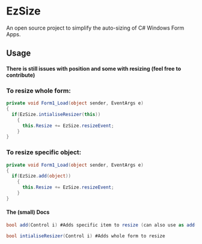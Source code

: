 # EzSize
An open source project to simplify the auto-sizing of C# Windows Form Apps.

## Usage
#### There is still issues with position and some with resizing (feel free to contribute)

### To resize whole form:

```cs
private void Form1_Load(object sender, EventArgs e)
{
  if(EzSize.intialiseResizer(this))
    {
      this.Resize += EzSize.resizeEvent;
    }
}
```
### To resize specific object:

```cs
private void Form1_Load(object sender, EventArgs e)
{
  if(EzSize.add(object))
    {
      this.Resize += EzSize.resizeEvent;
    }
}
```
#### The (small) Docs

```cs
bool add(Control i) #Adds specific item to resize (can also use as add(Form i) )

bool intialiseResizer(Control i) #Adds whole form to resize
```
